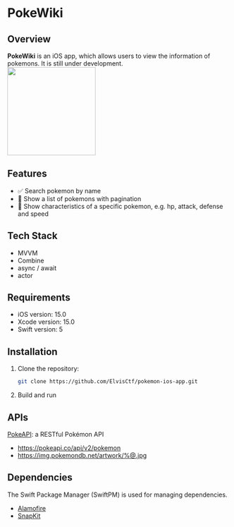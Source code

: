 # PokeWiki

## Overview
**PokeWiki** is an iOS app, which allows users to view the information of pokemons.
It is still under development.<br/>
<img src="https://github.com/user-attachments/assets/2ec83b9d-f0dc-491c-a4e7-78469f83e09e" width="200">

## Features
- ✅ Search pokemon by name
- 🔨 Show a list of pokemons with pagination
- 🔨 Show characteristics of a specific pokemon, e.g. hp, attack, defense and speed

## Tech Stack
- MVVM
- Combine
- async / await
- actor

## Requirements
- iOS version: 15.0
- Xcode version: 15.0
- Swift version: 5

## Installation
1. Clone the repository:
    ```bash
    git clone https://github.com/ElvisCtf/pokemon-ios-app.git
    ```
2. Build and run

## APIs
[PokeAPI](https://pokeapi.co/): a RESTful Pokémon API
- https://pokeapi.co/api/v2/pokemon
- https://img.pokemondb.net/artwork/%@.jpg

## Dependencies
The Swift Package Manager (SwiftPM) is used for managing dependencies.
- [Alamofire](https://github.com/Alamofire/Alamofire)
- [SnapKit](https://github.com/SnapKit/SnapKit)
